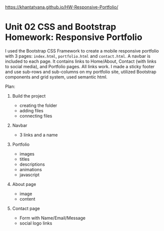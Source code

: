 https://khantatyana.github.io/HW-Responsive-Portfolio/

# Unit 02 CSS and Bootstrap Homework: Responsive Portfolio

I used the Bootstrap CSS Framework to create a mobile responsive portfolio with 3 pages: `index.html`, `portfolio.html` and `contact.html`.
A navbar is included to each page. It contains links to Home/About, Contact (with links to social media), and Portfolio pages. All links work. I made a sticky footer and use sub-rows and sub-columns on my portfolio site, utilized Bootstrap components and grid system, used semantic html.

Plan:

1. Build the project
   - creating the folder
   - adding files
   - connecting files

2. Navbar
   - 3 links and a name

3. Portfolio
   - images
   - titles
   - descriptions
   - animations
   - javascript

4. About page
   - image
   - content

5. Contact page
   - Form with Name/Email/Message
   - social logo links

